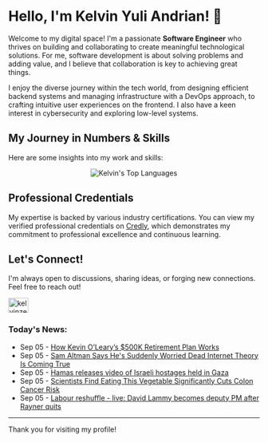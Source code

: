 # Hello, I'm Kelvin Yuli Andrian! 👋

Welcome to my digital space! I'm a passionate **Software Engineer** who thrives on building and collaborating to create meaningful technological solutions. For me, software development is about solving problems and adding value, and I believe that collaboration is key to achieving great things.

I enjoy the diverse journey within the tech world, from designing efficient backend systems and managing infrastructure with a DevOps approach, to crafting intuitive user experiences on the frontend. I also have a keen interest in cybersecurity and exploring low-level systems.

## My Journey in Numbers & Skills

Here are some insights into my work and skills:

<p align="center">
  <img src="https://github-readme-stats.vercel.app/api/top-langs/?username=kelvinzer0&layout=compact&theme=radical" alt="Kelvin's Top Languages" />
</p>

## Professional Credentials

My expertise is backed by various industry certifications. You can view my verified professional credentials on [Credly](https://www.credly.com/users/kelvin-yuli-andrian/badges), which demonstrates my commitment to professional excellence and continuous learning.

## Let's Connect!

I'm always open to discussions, sharing ideas, or forging new connections. Feel free to reach out!

<p align="left">
    <a href="https://linkedin.com/in/kelvinzero" target="blank"><img align="center" src="https://cdn.jsdelivr.net/npm/simple-icons@3.0.1/icons/linkedin.svg" alt="kelvinzero" height="30" width="40" /></a>
</p>

### Today's News:

<!-- feed start -->
- Sep 05 - [How Kevin O’Leary’s $500K Retirement Plan Works](https://finance.yahoo.com/news/kevin-o-leary-500k-retirement-145307390.html)
- Sep 05 - [Sam Altman Says He's Suddenly Worried Dead Internet Theory Is Coming True](https://www.yahoo.com/news/articles/sam-altman-says-hes-suddenly-120014876.html)
- Sep 05 - [Hamas releases video of Israeli hostages held in Gaza](https://www.yahoo.com/news/articles/hamas-releases-video-israeli-hostages-114211210.html)
- Sep 05 - [Scientists Find Eating This Vegetable Significantly Cuts Colon Cancer Risk](https://www.yahoo.com/news/articles/scientists-eating-vegetable-significantly-cuts-113000596.html)
- Sep 05 - [Labour reshuffle - live: David Lammy becomes deputy PM after Rayner quits](https://www.yahoo.com/news/live/angela-rayner-resigns-live-updates-house-stamp-duty-hove-110559111.html)
<!-- feed end -->

---

Thank you for visiting my profile!
